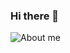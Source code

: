 ### Hi there 👋

![About me](https://cdn.discordapp.com/attachments/966983176046133258/1095700544691130398/image.png)
